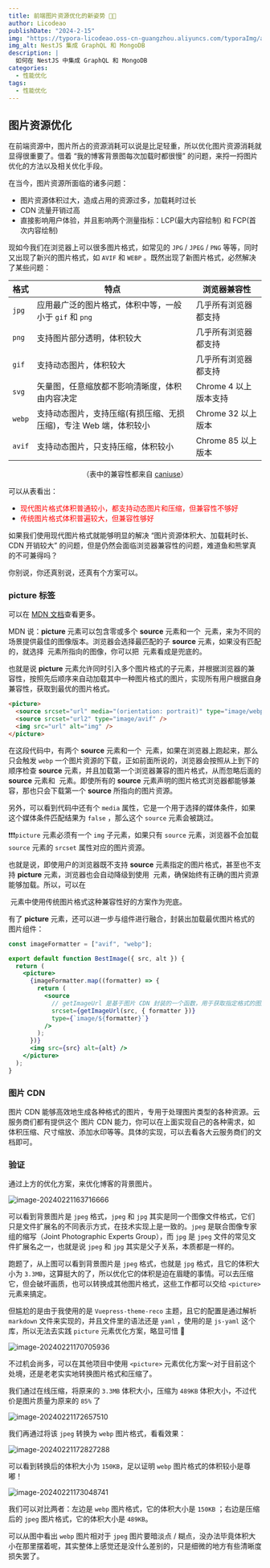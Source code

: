 ```yaml
---
title: 前端图片资源优化的新姿势 💃🏻
author: Licodeao
publishDate: "2024-2-15"
img: "https://typora-licodeao.oss-cn-guangzhou.aliyuncs.com/typoraImg/avatar1.jpg"
img_alt: NestJS 集成 GraphQL 和 MongoDB
description: |
  如何在 NestJS 中集成 GraphQL 和 MongoDB
categories:
  - 性能优化
tags:
  - 性能优化
---
```


## 图片资源优化

在前端资源中，图片所占的资源消耗可以说是比足轻重，所以优化图片资源消耗就显得很重要了。借着 “我的博客背景图每次加载时都很慢” 的问题，来捋一捋图片优化的方法以及相关优化手段。

在当今，图片资源所面临的诸多问题：

- 图片资源体积过大，造成占用的资源过多，加载耗时过长
- CDN 流量开销过高
- 直接影响用户体验，并且影响两个测量指标：LCP(最大内容绘制) 和 FCP(首次内容绘制)

现如今我们在浏览器上可以很多图片格式，如常见的 `JPG` / `JPEG` / `PNG` 等等，同时又出现了新兴的图片格式，如 `AVIF` 和 `WEBP` 。既然出现了新图片格式，必然解决了某些问题：

| 格式   | 特点                                                              | 浏览器兼容性          |
| ------ | ----------------------------------------------------------------- | --------------------- |
| `jpg`  | 应用最广泛的图片格式，体积中等，一般小于 `gif` 和 `png`           | 几乎所有浏览器都支持  |
| `png`  | 支持图片部分透明，体积较大                                        | 几乎所有浏览器都支持  |
| `gif`  | 支持动态图片，体积较大                                            | 几乎所有浏览器都支持  |
| `svg`  | 矢量图，任意缩放都不影响清晰度，体积由内容决定                    | Chrome 4 以上版本支持 |
| `webp` | 支持动态图片，支持压缩(有损压缩、无损压缩)，专注 Web 端，体积较小 | Chrome 32 以上版本    |
| `avif` | 支持动态图片，只支持压缩，体积较小                                | Chrome 85 以上版本    |

<p align="center">（表中的兼容性都来自 <a href="https://caniuse.com/">caniuse</a>）</p>

可以从表看出：

- <font color="red">现代图片格式体积普通较小，都支持动态图片和压缩，但兼容性不够好</font>
- <font color="red">传统图片格式体积普遍较大，但兼容性够好</font>

如果我们使用现代图片格式就能够明显的解决 “图片资源体积大、加载耗时长、CDN 开销较大” 的问题，但是仍然会面临浏览器兼容性的问题，难道鱼和熊掌真的不可兼得吗？

你别说，你还真别说，还真有个方案可以。

### picture 标签

可以在 [MDN 文档](https://developer.mozilla.org/zh-CN/docs/Web/HTML/Element/picture)查看更多。

MDN 说：**picture** 元素可以包含零或多个 **source** 元素和一个 **<img>** 元素，来为不同的场景提供最佳的图像版本。浏览器会选择最匹配的子 **source** 元素，如果没有匹配的，就选择 **<img>** 元素所指向的图像，你可以把 **<img>** 元素看成是兜底的。

也就是说 **picture** 元素允许同时引入多个图片格式的子元素，并根据浏览器的兼容性，按照先后顺序来自动加载其中一种图片格式的图片，实现所有用户根据自身兼容性，获取到最优的图片格式。

```html
<picture>
  <source srcset="url" media="(orientation: portrait)" type="image/webp" />
  <source srcset="url2" type="image/avif" />
  <img src="url" alt="img" />
</picture>
```

在这段代码中，有两个 **source** 元素和一个 **<img>** 元素，如果在浏览器上跑起来，那么只会触发 `webp` 一个图片资源的下载，正如前面所说的，浏览器会按照从上到下的顺序检查 **source** 元素，并且加载第一个浏览器兼容的图片格式，从而忽略后面的 **source** 元素和 **<img>** 元素。即使所有的 **source** 元素声明的图片格式浏览器都能够兼容，那也只会下载第一个 **source** 所指向的图片资源。

另外，可以看到代码中还有个 `media` 属性，它是一个用于选择的媒体条件，如果这个媒体条件匹配结果为 `false` ，那么这个 `source` 元素会被跳过。

❗❗❗`picture` 元素必须有一个 `img` 子元素，如果只有 `source` 元素，浏览器不会加载 `source` 元素的 `srcset` 属性对应的图片资源。

也就是说，即使用户的浏览器既不支持 **source** 元素指定的图片格式，甚至也不支持 **picture** 元素，浏览器也会自动降级到使用 **<img>** 元素，确保始终有正确的图片资源能够加载。所以，可以在

**<img>** 元素中使用传统图片格式这种兼容性好的方案作为兜底。

有了 **picture** 元素，还可以进一步与组件进行融合，封装出加载最优图片格式的图片组件：

```jsx
const imageFormatter = ["avif", "webp"];

export default function BestImage({ src, alt }) {
  return (
    <picture>
      {imageFormatter.map((formatter) => {
        return (
          <source
            // getImageUrl 是基于图片 CDN 封装的一个函数，用于获取指定格式的图片，这里不作实现
            srcset={getImageUrl(src, { formatter })}
            type={`image/${formatter}`}
          />
        );
      })}
      <img src={src} alt={alt} />
    </picture>
  );
}
```

### 图片 CDN

图片 CDN 能够高效地生成各种格式的图片，专用于处理图片类型的各种资源。云服务商们都有提供这个 图片 CDN 能力，你可以在上面实现自己的各种需求，如体积压缩、尺寸缩放、添加水印等等。具体的实现，可以去看各大云服务商们的文档即可。

### 验证

通过上方的优化方案，来优化博客的背景图片。

![image-20240221163716666](https://typora-licodeao.oss-cn-guangzhou.aliyuncs.com/typoraImg/image-20240221163716666.png)

可以看到背景图片是 `jpeg` 格式，`jpeg` 和 `jpg` 其实是同一个图像文件格式，它们只是文件扩展名的不同表示方式，在技术实现上是一致的。`jpeg` 是联合图像专家组的缩写（Joint Photographic Experts Group），而 `jpg` 是 `jpeg` 文件的常见文件扩展名之一，也就是说 `jpeg` 和 `jpg` 其实是父子关系，本质都是一样的。

跑题了，从上图可以看到背景图片是 `jpeg` 格式，也就是 `jpg` 格式，且它的体积大小为 `3.3MB`，这算挺大的了，所以优化它的体积是迫在眉睫的事情。可以去压缩它，但会破坏画质，也可以转换成其他图片格式，这些工作都可以交给 `<picture>` 元素来搞定。

但尴尬的是由于我使用的是 `Vuepress-theme-reco` 主题，且它的配置是通过解析 `markdown` 文件来实现的，并且文件里的语法还是 `yaml` ，使用的是 `js-yaml` 这个库，所以无法去实践 `picture` 元素优化方案，略显可惜 🫢

![image-20240221170705936](https://typora-licodeao.oss-cn-guangzhou.aliyuncs.com/typoraImg/image-20240221170705936.png)

不过机会尚多，可以在其他项目中使用 `<picture>` 元素优化方案～对于目前这个处境，还是老老实实地转换图片格式和压缩了。

我们通过在线压缩，将原来的 `3.3MB` 体积大小，压缩为 `489KB` 体积大小，不过代价是图片质量为原来的 `85%` 了

![image-20240221172657510](https://typora-licodeao.oss-cn-guangzhou.aliyuncs.com/typoraImg/image-20240221172657510.png)

我们再通过将该 `jpeg` 转换为 `webp` 图片格式，看看效果：

![image-20240221172827288](https://typora-licodeao.oss-cn-guangzhou.aliyuncs.com/typoraImg/image-20240221172827288.png)

可以看到转换后的体积大小为 `150KB`，足以证明 `webp` 图片格式的体积较小是尊嘟！

![image-20240221173048741](https://typora-licodeao.oss-cn-guangzhou.aliyuncs.com/typoraImg/image-20240221173048741.png)

我们可以对比两者：左边是 `webp` 图片格式，它的体积大小是 `150KB` ；右边是压缩后的 `jpeg` 图片格式，它的体积大小是 `489KB`。

可以从图中看出 `webp` 图片相对于 `jpeg` 图片要暗淡点 / 糊点，没办法毕竟体积大小在那里摆着呢，其实整体上感觉还是没什么差别的，只是细微的地方有些清晰度损失罢了。
